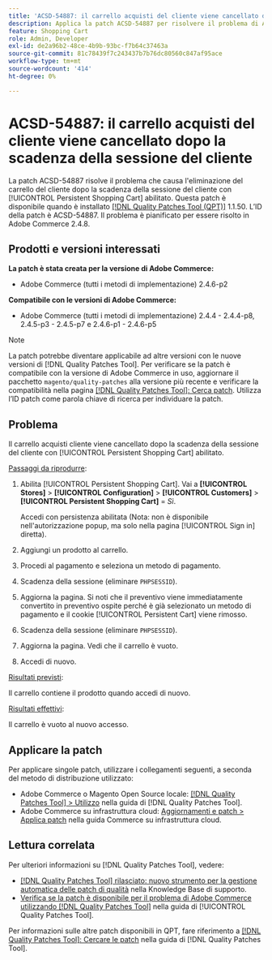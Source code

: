 ```yaml
---
title: 'ACSD-54887: il carrello acquisti del cliente viene cancellato dopo la scadenza della sessione del cliente'
description: Applica la patch ACSD-54887 per risolvere il problema di Adobe Commerce per cui il carrello acquisti cliente viene cancellato dopo la scadenza della sessione cliente con [!UICONTROL Persistent Shopping Cart] abilitato.
feature: Shopping Cart
role: Admin, Developer
exl-id: de2a96b2-48ce-4b9b-93bc-f7b64c37463a
source-git-commit: 81c78439f7c243437b7b76dc80560c847af95ace
workflow-type: tm+mt
source-wordcount: '414'
ht-degree: 0%

---
```


# ACSD-54887: il carrello acquisti del cliente viene cancellato dopo la scadenza della sessione del cliente

La patch ACSD-54887 risolve il problema che causa l&#39;eliminazione del carrello del cliente dopo la scadenza della sessione del cliente con [!UICONTROL Persistent Shopping Cart] abilitato. Questa patch è disponibile quando è installato [[!DNL Quality Patches Tool (QPT)]](https://experienceleague.adobe.com/it/docs/commerce-knowledge-base/kb/announcements/commerce-announcements/magento-quality-patches-released-new-tool-to-self-serve-quality-patches) 1.1.50. L’ID della patch è ACSD-54887. Il problema è pianificato per essere risolto in Adobe Commerce 2.4.8.

## Prodotti e versioni interessati

**La patch è stata creata per la versione di Adobe Commerce:**

* Adobe Commerce (tutti i metodi di implementazione) 2.4.6-p2

**Compatibile con le versioni di Adobe Commerce:**

* Adobe Commerce (tutti i metodi di implementazione) 2.4.4 - 2.4.4-p8, 2.4.5-p3 - 2.4.5-p7 e 2.4.6-p1 - 2.4.6-p5

>[!NOTE]
>
>La patch potrebbe diventare applicabile ad altre versioni con le nuove versioni di [!DNL Quality Patches Tool]. Per verificare se la patch è compatibile con la versione di Adobe Commerce in uso, aggiornare il pacchetto `magento/quality-patches` alla versione più recente e verificare la compatibilità nella pagina [[!DNL Quality Patches Tool]: Cerca patch](https://experienceleague.adobe.com/tools/commerce-quality-patches/index.html?lang=it). Utilizza l’ID patch come parola chiave di ricerca per individuare la patch.

## Problema

Il carrello acquisti cliente viene cancellato dopo la scadenza della sessione del cliente con [!UICONTROL Persistent Shopping Cart] abilitato.

<u>Passaggi da riprodurre</u>:

1. Abilita [!UICONTROL Persistent Shopping Cart]. Vai a **[!UICONTROL Stores]** > **[!UICONTROL Configuration]** > **[!UICONTROL Customers]** > **[!UICONTROL Persistent Shopping Cart]** = *Sì*.

   Accedi con persistenza abilitata (Nota: non è disponibile nell&#39;autorizzazione popup, ma solo nella pagina [!UICONTROL Sign in] diretta).

1. Aggiungi un prodotto al carrello.
1. Procedi al pagamento e seleziona un metodo di pagamento.
1. Scadenza della sessione (eliminare `PHPSESSID`).
1. Aggiorna la pagina. Si noti che il preventivo viene immediatamente convertito in preventivo ospite perché è già selezionato un metodo di pagamento e il cookie [!UICONTROL Persistent Cart] viene rimosso.
1. Scadenza della sessione (eliminare `PHPSESSID`).
1. Aggiorna la pagina. Vedi che il carrello è vuoto.
1. Accedi di nuovo.

<u>Risultati previsti</u>:

Il carrello contiene il prodotto quando accedi di nuovo.

<u>Risultati effettivi</u>:

Il carrello è vuoto al nuovo accesso.

## Applicare la patch

Per applicare singole patch, utilizzare i collegamenti seguenti, a seconda del metodo di distribuzione utilizzato:

* Adobe Commerce o Magento Open Source locale: [[!DNL Quality Patches Tool] > Utilizzo](/help/tools/quality-patches-tool/usage.md) nella guida di [!DNL Quality Patches Tool].
* Adobe Commerce su infrastruttura cloud: [Aggiornamenti e patch > Applica patch](https://experienceleague.adobe.com/docs/commerce-cloud-service/user-guide/develop/upgrade/apply-patches.html?lang=it) nella guida Commerce su infrastruttura cloud.

## Lettura correlata

Per ulteriori informazioni su [!DNL Quality Patches Tool], vedere:

* [[!DNL Quality Patches Tool] rilasciato: nuovo strumento per la gestione automatica delle patch di qualità](https://experienceleague.adobe.com/it/docs/commerce-knowledge-base/kb/announcements/commerce-announcements/magento-quality-patches-released-new-tool-to-self-serve-quality-patches) nella Knowledge Base di supporto.
* [Verifica se la patch è disponibile per il problema di Adobe Commerce utilizzando  [!DNL Quality Patches Tool]](/help/tools/quality-patches-tool/patches-available-in-qpt/check-patch-for-magento-issue-with-magento-quality-patches.md) nella guida di [!UICONTROL Quality Patches Tool].


Per informazioni sulle altre patch disponibili in QPT, fare riferimento a [[!DNL Quality Patches Tool]: Cercare le patch](https://experienceleague.adobe.com/tools/commerce-quality-patches/index.html?lang=it) nella guida di [!DNL Quality Patches Tool].
